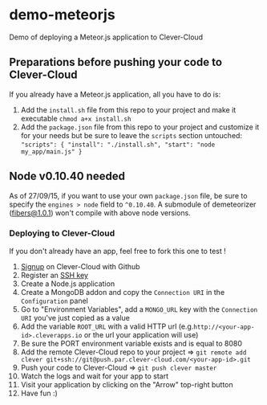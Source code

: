 demo-meteorjs
=================================

Demo of deploying a Meteor.js application to Clever-Cloud

## Preparations before pushing your code to Clever-Cloud

If you already have a Meteor.js application, all you have to do is:

1. Add the ``install.sh`` file from this repo to your project and make it executable ``chmod a+x install.sh``
2. Add the ``package.json`` file from this repo to your project and customize it for your needs but be sure to leave the ``scripts`` section untouched: ``"scripts": { "install": "./install.sh", "start": "node my_app/main.js" }``

## Node v0.10.40 needed

As of 27/09/15, if you want to use your own ``package.json`` file, be sure to specify the ``engines > node`` field to ``^0.10.40``.
A submodule of demeteorizer (fibers@1.0.1) won't compile with above node versions.

### Deploying to Clever-Cloud

If you don't already have an app, feel free to fork this one to test !

1. [Signup](https://api.clever-cloud.com/v2/github/signup) on Clever-Cloud with Github
2. Register an [SSH key](https://github.com/CleverCloud/demo-meteorjs)
3. Create a Node.js application
4. Create a MongoDB addon and copy the ``Connection URI`` in the ``Configuration`` panel
5. Go to "Environment Variables", add a ``MONGO_URL`` key with the ``Connection URI`` you've just copied as a value
6. Add the variable ``ROOT_URL`` with a valid HTTP url (e.g.``http://<your-app-id>.cleverapps.io`` or the url your application will use)
7. Be sure the PORT environment variable exists and is equal to 8080
8. Add the remote Clever-Cloud repo to your project => ``git remote add clever git+ssh://git@push.par.clever-cloud.com/<your-app-id>.git``
9. Push your code to Clever-Cloud => ``git push clever master``
10. Watch the logs and wait for your app to start
11. Visit your application by clicking on the "Arrow" top-right button
12. Have fun :)
